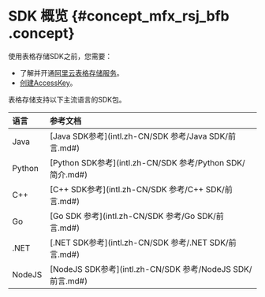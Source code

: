 # SDK 概览 {#concept_mfx_rsj_bfb .concept}

使用表格存储SDK之前，您需要：

-   了解并开通[阿里云表格存储服务](https://www.alibabacloud.com/product/table-store)。
-   [创建AccessKey](https://www.alibabacloud.com/help/doc-detail/53045.htm)。

表格存储支持以下主流语言的SDK包。

|语言|参考文档|
|:-|:---|
|Java|[Java SDK参考](intl.zh-CN/SDK 参考/Java SDK/前言.md#)|
|Python|[Python SDK参考](intl.zh-CN/SDK 参考/Python SDK/简介.md#)|
|C++|[C++ SDK参考](intl.zh-CN/SDK 参考/C++ SDK/前言.md#)|
|Go|[Go SDK 参考](intl.zh-CN/SDK 参考/Go SDK/前言.md#)|
|.NET|[.NET SDK参考](intl.zh-CN/SDK 参考/.NET SDK/前言.md#)|
|NodeJS|[NodeJS SDK参考](intl.zh-CN/SDK 参考/NodeJS SDK/前言.md#)|

